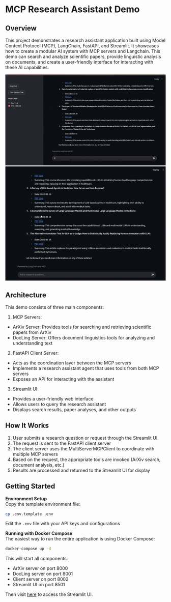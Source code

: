# MCP Research Assistant Demo

## Overview
This project demonstrates a research assistant application built using Model Context Protocol (MCP), LangChain, FastAPI, and Streamlit. It showcases how to create a modular AI system with MCP servers and Langchain.
This demo can search and analyze scientific papers, provide linguistic analysis on documents, and create a user-friendly interface for interacting with these AI capabilities.

<!-- ![search and open article](assets\search_and_open.gif)  
![parse and answer](assets\parse_and_answer.gif) -->
<div align="center">
  <img src="assets/search_and_open.gif" alt="search and open article">
  <img src="assets/parse_and_answer.gif" alt="parse and answer">
</div>

## Architecture
This demo consists of three main components:

1. MCP Servers:
  - ArXiv Server: Provides tools for searching and retrieving scientific papers from ArXiv
  - DocLing Server: Offers document linguistics tools for analyzing and understanding text
2. FastAPI Client Server:
  - Acts as the coordination layer between the MCP servers
  - Implements a research assistant agent that uses tools from both MCP servers
  - Exposes an API for interacting with the assistant
3. Streamlit UI:
  - Provides a user-friendly web interface
  - Allows users to query the research assistant
  - Displays search results, paper analyses, and other outputs

## How It Works
1. User submits a research question or request through the Streamlit UI
2. The request is sent to the FastAPI client server
3. The client server uses the MultiServerMCPClient to coordinate with multiple MCP servers
4. Based on the request, the appropriate tools are invoked (ArXiv search, document analysis, etc.)
5. Results are processed and returned to the Streamlit UI for display

## Getting Started

**Environment Setup**  
Copy the template environment file:
```bash
cp .env.template .env
```
Edit the `.env` file with your API keys and configurations

**Running with Docker Compose**  
The easiest way to run the entire application is using Docker Compose:
```bash
docker-compose up -d
```
This will start all components:
- ArXiv server on port 8000
- DocLing server on port 8001
- Client server on port 8002
- Streamlit UI on port 8501

Then visit [here](http://localhost:8501) to access the Streamlit UI.
